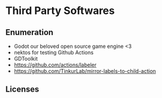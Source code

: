 # Third Party Softwares

## Enumeration

- Godot our beloved open source game engine <3
- nektos for testing Github Actions
- GDToolkit
- https://github.com/actions/labeler
- https://github.com/TinkurLab/mirror-labels-to-child-action

## Licenses

<!-- todo(turnip): put licenses here -->
